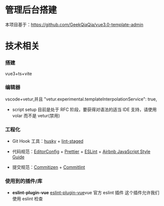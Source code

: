 <!--
 * @Author: your name
 * @Date: 2022-03-22 15:45:14
 * @LastEditTime: 2022-03-25 16:52:26
 * @LastEditors: Please set LastEditors
 * @Description: 打开koroFileHeader查看配置 进行设置: https://github.com/OBKoro1/koro1FileHeader/wiki/%E9%85%8D%E7%BD%
 * @FilePath: /admin/README.md
-->

# 管理后台搭建

本项目基于：https://github.com/GeekQiaQia/vue3.0-template-admin

# 技术相关

### 搭建

vue3+ts+vite

### 编辑器

vscode+vetur,并且 "vetur.experimental.templateInterpolationService": true,

- script setup 目前是处于 RFC 阶段，要获得对语法的适当 IDE 支持，请使用 volar 而不是 vetur(禁用)

### 工程化

- Git Hook 工具：[husky](https://typicode.github.io/husky/#/) + [lint-staged](https://github.com/okonet/lint-staged)

- 代码规范：[EditorConfig](http://editorconfig.org) + [Prettier](https://prettier.io/) + [ESLint](https://eslint.org/) + [Airbnb JavaScript Style Guide](https://github.com/airbnb/javascript#translation)

- 提交规范：[Commitizen](http://commitizen.github.io/cz-cli/) + [Commitlint](https://commitlint.js.org/#/)

### 使用到的插件/库

- **eslint-plugin-vue** [eslint-plugin-vue](https://eslint.vuejs.org/user-guide/#faq)vue 官方 eslint 插件 这个插件允许我们使用 eslint 检查<template>和<script>,以及文件中的 vue 代码
- **axios** 强大的前端请求库
- **fues.js** [fues.js Fuzzy Search 前端模糊搜索](https://github.com/krisk/Fuse) 小型和中等数据进行前端模糊筛选
- **echart** [echart 数据可视化](http://echarts.apache.org/zh/index.html)
- **antv** [antv 蚂蚁数据可视化](https://antv.vision/zh)
- **xlsx** [xlsx SheetJS ](https://www.npmjs.com/package/xlsx)
- **jszip** [jszip 优秀的前端压缩库 ](https://github.com/Stuk/jszip)
- **mockjs** [mockjs 模拟和交互数据](http://mockjs.com/)
- **wangeditor** [wangeditor 富文本编辑器](https://www.wangeditor.com/doc/)
- **fullcalendar** [fullcalendar 丰富的日历插件](https://github.com/fullcalendar/fullcalendar-example-projects/tree/master/vue3-typescript)

### 功能

- [x] Element Plus

- [x] \*\*\*导入导出 Excel
- [x] 导出 Zip 文件
- [x] \*\*\*拖拽组件
- [x] \*\*\*富文本编辑器
- [x] \*\*\*markdown 编辑器
- [x] \*\*\*国际化
- [x] \*\*\*支持切换主题色:一键换肤
- [x] \*\*\*指令权限：v-permisson /全局方法：$permission (参考 tableList.vue)
- [x] \*\*\*可拖拽弹窗
- [x] \*\*\*导航模式切换
- [x] \*\*\*内容区域控制
- [x] \*\*\*图片拖拽/裁剪
- [x] N+1 多级菜单
- [x] 表格
- [x] 引导页
- [x] 表单
- [x] 图表 :antv or echart
- [x] 二维码生成
- [x] 个人页
- [x] 登录/注册页
- [x] 404 / 403
- [x] 菜单管理
- [x] 角色管理
- [x] 自定义图标

- [x] 项目看板

--------------------------------

- [x] 重构 request.ts 请求，使其灵活可配置化；
- [x] 使用 AES 加密方式，对密码进行安全加密；
- [x] 完成换肤切换功能，使用 ElementPlus theme-chalk 实现换肤
- [x] 重构登录注册页面，完善忘记密码交互以及必填字段校验
- [x] 设计角色管理，选择不同的角色，授权不同的菜单
- [x] 根据不同的登录用户角色，展示不同的菜单
- [x] 【enhance】 vite 不同环境变量配置
